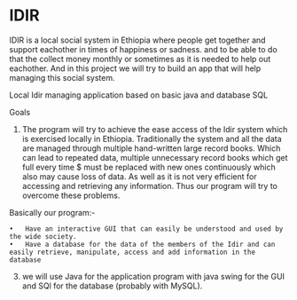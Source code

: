 # IDIR
IDIR is a local social system in Ethiopia where people get together and support eachother in times of happiness or sadness. and to be able to do that the collect money monthly or sometimes as it is needed to help out eachother.
And in this project we will try to build an app that will help managing this social system. 

Local Idir managing application based on basic java and database SQL

Goals
1.	The program will try to achieve the ease access of the Idir system which is exercised locally in Ethiopia.
Traditionally the system and all the data are managed through multiple hand-written large record books. Which can lead to repeated data, multiple unnecessary record books which get full every time $ must be replaced with new ones continuously which also may cause loss of data. As well as it is not very efficient for accessing and retrieving any information.
Thus our program will try to overcome these problems.

  Basically our program:-
  
    •	Have an interactive GUI that can easily be understood and used by the wide society.
    •	Have a database for the data of the members of the Idir and can easily retrieve, manipulate, access and add information in the database

3.	 we will use Java for the application program with java swing for the GUI and SQl for the database (probably with MySQL). 
